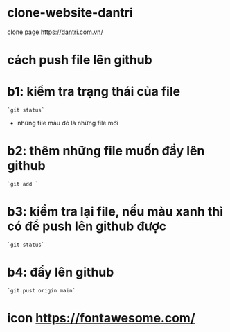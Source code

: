 # clone-website-dantri
clone page  https://dantri.com.vn/

# cách push file lên github

# b1: kiểm tra trạng thái của file
    `git status`
- những file màu đỏ là những file mới

# b2: thêm những file muốn đẩy lên github
    `git add `

# b3: kiểm tra lại file, nếu màu xanh thì có để push lên github được

    `git status`

# b4: đẩy lên github

    `git pust origin main`

# icon https://fontawesome.com/
